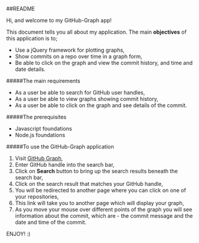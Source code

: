 ##README

Hi, and welcome to my GitHub-Graph app!

This document tells you all about my application. The main **objectives** of this application is to; 

* Use a jQuery framework for plotting graphs,
* Show commits on a repo over time in a graph form,
* Be able to click on the graph and view the commit history, and time and date details.

#####The main requirements 
* As a user be able to search for GitHub user handles,
* As a user be able to view graphs showing commit history,
* As a user be able to click on the graph and see details of the commit. 

#####The prerequisites 
* Javascript foundations
* Node.js foundations

#####To use the GitHub-Graph application 
1. Visit [GitHub Graph](https://githubgraph.herokuapp.com/graph), 
2. Enter GitHub handle into the search bar,
3. Click on **Search** button to bring up the search results beneath the search bar,
4. Click on the search result that matches your GitHub handle,
5. You will be redirected to another page where you can click on one of your repositories,
6. This link will take you to another page which will display your graph, 
7. As you move your mouse over different points of the graph you will see information about the commit, which are - the commit message and the date and time of the commit. 

ENJOY! :) 


